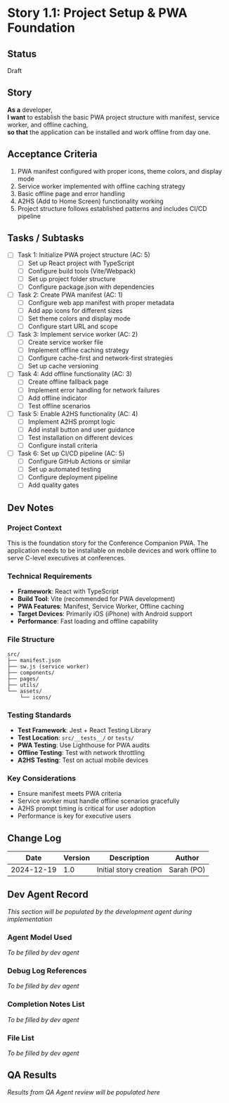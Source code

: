 # Story 1.1: Project Setup & PWA Foundation

## Status
Draft

## Story
**As a** developer,  
**I want** to establish the basic PWA project structure with manifest, service worker, and offline caching,  
**so that** the application can be installed and work offline from day one.

## Acceptance Criteria
1. PWA manifest configured with proper icons, theme colors, and display mode
2. Service worker implemented with offline caching strategy
3. Basic offline page and error handling
4. A2HS (Add to Home Screen) functionality working
5. Project structure follows established patterns and includes CI/CD pipeline

## Tasks / Subtasks
- [ ] Task 1: Initialize PWA project structure (AC: 5)
  - [ ] Set up React project with TypeScript
  - [ ] Configure build tools (Vite/Webpack)
  - [ ] Set up project folder structure
  - [ ] Configure package.json with dependencies
- [ ] Task 2: Create PWA manifest (AC: 1)
  - [ ] Configure web app manifest with proper metadata
  - [ ] Add app icons for different sizes
  - [ ] Set theme colors and display mode
  - [ ] Configure start URL and scope
- [ ] Task 3: Implement service worker (AC: 2)
  - [ ] Create service worker file
  - [ ] Implement offline caching strategy
  - [ ] Configure cache-first and network-first strategies
  - [ ] Set up cache versioning
- [ ] Task 4: Add offline functionality (AC: 3)
  - [ ] Create offline fallback page
  - [ ] Implement error handling for network failures
  - [ ] Add offline indicator
  - [ ] Test offline scenarios
- [ ] Task 5: Enable A2HS functionality (AC: 4)
  - [ ] Implement A2HS prompt logic
  - [ ] Add install button and user guidance
  - [ ] Test installation on different devices
  - [ ] Configure install criteria
- [ ] Task 6: Set up CI/CD pipeline (AC: 5)
  - [ ] Configure GitHub Actions or similar
  - [ ] Set up automated testing
  - [ ] Configure deployment pipeline
  - [ ] Add quality gates

## Dev Notes
### Project Context
This is the foundation story for the Conference Companion PWA. The application needs to be installable on mobile devices and work offline to serve C-level executives at conferences.

### Technical Requirements
- **Framework**: React with TypeScript
- **Build Tool**: Vite (recommended for PWA development)
- **PWA Features**: Manifest, Service Worker, Offline caching
- **Target Devices**: Primarily iOS (iPhone) with Android support
- **Performance**: Fast loading and offline capability

### File Structure
```
src/
├── manifest.json
├── sw.js (service worker)
├── components/
├── pages/
├── utils/
└── assets/
    └── icons/
```

### Testing Standards
- **Test Framework**: Jest + React Testing Library
- **Test Location**: `src/__tests__/` or `tests/`
- **PWA Testing**: Use Lighthouse for PWA audits
- **Offline Testing**: Test with network throttling
- **A2HS Testing**: Test on actual mobile devices

### Key Considerations
- Ensure manifest meets PWA criteria
- Service worker must handle offline scenarios gracefully
- A2HS prompt timing is critical for user adoption
- Performance is key for executive users

## Change Log
| Date | Version | Description | Author |
|------|---------|-------------|---------|
| 2024-12-19 | 1.0 | Initial story creation | Sarah (PO) |

## Dev Agent Record
*This section will be populated by the development agent during implementation*

### Agent Model Used
*To be filled by dev agent*

### Debug Log References
*To be filled by dev agent*

### Completion Notes List
*To be filled by dev agent*

### File List
*To be filled by dev agent*

## QA Results
*Results from QA Agent review will be populated here*

